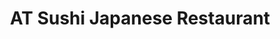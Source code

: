---
layout: place
title: AT Sushi Japanese Restaurant
permalink: /new-york/syracuse/at-sushi-japanese-restaurant.html
stateAbbr: NY
stateName: New York
cityName: Syracuse
seo:
  type: restaurant
  links: https://www.facebook.com/profile.php?id=100089737989989&mibextid=ZbWKwL
place_id: ChIJPTvQgOjz2YkRXF4SvivRfX4
photos:
  - name: >-
      places/ChIJPTvQgOjz2YkRXF4SvivRfX4/photos/AeeoHcI8hzhRg6S3Zu77rBmfWuAHQOFSgSQtEYUogNPRgg8a3Fm9vztXtOMZdr0im1YLDymZ969soFzUiG0YT-IRbFO5UryQn2t_M9Dj4huOv2SqoX0FjQ9YgbbjY-M9MHts1N2z_guz1Kt5yGVOnMuCRDWF47QmB7l49BVA2nM1adSQTM4rFnlpoS3Pf5KU9BgXVPqSb0Q9Ka-s0Sy_c6x7xav8Y8Xf4fZp55owLF0haBxIR9fqcnLWwip8kmrBP-d00cIjQKIZ_mMPZXIz0sNjPkDLZ8eQd2kHBYVc7DEtGw0DRcFNOrp0CKQ3vjvbkPR0BUEG9NPIEj8FDypCjF_5DTI61fecn5xmK9_a2fYC_E6yzACdmrwEdiZHV5IC_q_Tvh6f9QPvRHeceRuUruyEfgSvXIloQyoG5NJ-pDHrO9Q8DWc
    widthPx: 4608
    heightPx: 3456
    authorAttributions:
      - displayName: Ahmet Oncu
        uri: https://maps.google.com/maps/contrib/118079241419890286398
        photoUri: >-
          https://lh3.googleusercontent.com/a-/ALV-UjVbs1K95aNhrIpM5rN3FIPq0muXV2fBkYo826WyCBRFWURfvMEbAg=s100-p-k-no-mo
    flagContentUri: >-
      https://www.google.com/local/imagery/report/?cb_client=maps_api_places.places_api&image_key=!1e10!2sCIHM0ogKEICAgICup-y0-QE&hl=en-US
    googleMapsUri: >-
      https://www.google.com/maps/place//data=!3m4!1e2!3m2!1sCIHM0ogKEICAgICup-y0-QE!2e10!4m2!3m1!1s0x89d9f3e880d03b3d:0x7e7dd12bbe125e5c
  - name: >-
      places/ChIJPTvQgOjz2YkRXF4SvivRfX4/photos/AeeoHcKb4jwUaetvoRtF_Bgg5jKATeSQJ1WXV_YEz8M7ntaAepKj91aobhJI1gmI38h2ZTNTYWXngYisxWNjokTKmorLQ04HqgA2ccCjFSeQEB1s-F42T-z3cHRMUcLDqlDJw9ipQEzKf5q392QGPfub6Qdok0T_GeYiJj0bYK3N7Grx89SIc4fAXSVPQ6fmmUKiquZrnORSE2JC3pQQ-kZdLewAj-YxejjVbvDCrxBDDN_i-_qfuSu8z1mOceOyLxOLiz1kdijWGPrWReQLArGZgyL9UjvYeC3bpalVfASWxDw3GQ
    widthPx: 2000
    heightPx: 1500
    authorAttributions:
      - displayName: AT Sushi Japanese Restaurant
        uri: https://maps.google.com/maps/contrib/116473670353031107955
        photoUri: >-
          https://lh3.googleusercontent.com/a-/ALV-UjWpKWLfZUBUtyEZrtvtstpVCECwKUHxIpoQ3KLL7fek9Y-QDio=s100-p-k-no-mo
    flagContentUri: >-
      https://www.google.com/local/imagery/report/?cb_client=maps_api_places.places_api&image_key=!1e10!2sAF1QipNQiw_sEtyTtJvkm_fGLBKg2TQhq-1hk0tjsVbb&hl=en-US
    googleMapsUri: >-
      https://www.google.com/maps/place//data=!3m4!1e2!3m2!1sAF1QipNQiw_sEtyTtJvkm_fGLBKg2TQhq-1hk0tjsVbb!2e10!4m2!3m1!1s0x89d9f3e880d03b3d:0x7e7dd12bbe125e5c
  - name: >-
      places/ChIJPTvQgOjz2YkRXF4SvivRfX4/photos/AeeoHcIwCecfvVU_-bTJ-KZKJj8XmN-afFxQc-aC9uOKlKTpp2GFSCDJD2wG6PJTPAWOHpLPfLLtO4DsI4IU-xMxhnkG2liSXy6J7OLYBYmyKlxmYSrJiY-RqieGa7A04QTCmKPBr8C0NkSqs4Tw4hW1t4RgWqV4cRPm9_N3FyHL67o4jkKu7ihKc2d9oLl8pZ8uhYlzWnszBet2hSSRl0tZD9BbYBFOcQ0Ti0VagEcJMDfO3rQXOxD7QiIySUnCG_9or3f2Cwnc3rYQJQ6P8i8g5x4sPsgkW653glpq7h113Bh3Fg
    widthPx: 2000
    heightPx: 1500
    authorAttributions:
      - displayName: AT Sushi Japanese Restaurant
        uri: https://maps.google.com/maps/contrib/116473670353031107955
        photoUri: >-
          https://lh3.googleusercontent.com/a-/ALV-UjWpKWLfZUBUtyEZrtvtstpVCECwKUHxIpoQ3KLL7fek9Y-QDio=s100-p-k-no-mo
    flagContentUri: >-
      https://www.google.com/local/imagery/report/?cb_client=maps_api_places.places_api&image_key=!1e10!2sAF1QipMe2tItr7M5-QbX3S9XSFRf0AYpC01mSoHAz-3Q&hl=en-US
    googleMapsUri: >-
      https://www.google.com/maps/place//data=!3m4!1e2!3m2!1sAF1QipMe2tItr7M5-QbX3S9XSFRf0AYpC01mSoHAz-3Q!2e10!4m2!3m1!1s0x89d9f3e880d03b3d:0x7e7dd12bbe125e5c
  - name: >-
      places/ChIJPTvQgOjz2YkRXF4SvivRfX4/photos/AeeoHcK_4WdibCgk0GAV02XxuD2O38lbhkRcMfm2yhzOr4wnLhQc-V6M1HhMyvW3d5CyiyAIw7EBUgLBMuPqCCgcf1xbPl3lTfWd9D-dBJLCd-APFrc-cXLNHLmyfFPChLHWvNSR5JfLv5ZMAkyPk91vYl2sNYC7ZzJ80b8Dh0SC1dihALa9nXc-17NimvCA1rXDNgg61-4TM6fSgbDbzf2hcZwRFusKXD5zKWtmtO4RsNhruFguGD8jfsIH4i2td2TSfzLQHg6W3vf63VRq8jrItM34cPJu1sh00cbQqIcpWnbo8A
    widthPx: 1500
    heightPx: 2000
    authorAttributions:
      - displayName: AT Sushi Japanese Restaurant
        uri: https://maps.google.com/maps/contrib/116473670353031107955
        photoUri: >-
          https://lh3.googleusercontent.com/a-/ALV-UjWpKWLfZUBUtyEZrtvtstpVCECwKUHxIpoQ3KLL7fek9Y-QDio=s100-p-k-no-mo
    flagContentUri: >-
      https://www.google.com/local/imagery/report/?cb_client=maps_api_places.places_api&image_key=!1e10!2sAF1QipN9VVfIBCXmBPf-oqo9WB2FxY4jAhGOiTWIfkXq&hl=en-US
    googleMapsUri: >-
      https://www.google.com/maps/place//data=!3m4!1e2!3m2!1sAF1QipN9VVfIBCXmBPf-oqo9WB2FxY4jAhGOiTWIfkXq!2e10!4m2!3m1!1s0x89d9f3e880d03b3d:0x7e7dd12bbe125e5c
  - name: >-
      places/ChIJPTvQgOjz2YkRXF4SvivRfX4/photos/AeeoHcLGVnq5rSf6ZjF7kgoMyG_kKBWdIZ9lEImoDRgo4s7hEDxJsKgnfHV2aTCCoy-HClIhV7bG9wfHPzSV8bQDxAgKl8dHBvc6XcdKm1hZk7n80xNEnyJljBV-8SRIjeEs7C0hh8tqc3YpVBHMY2BUrwuNi_cFMZ7o_kv1N_09AiAdT8ZGx-JiuVjQLwfbcRWZ8_LXT-WVGxaMk-1h7lgSuse4xlXKwiuUP3JJSC6oc_wFqqvJSi7YFm2eCZqbIudaVOjEhARdtdvdHpMkqZf1yGJVPejpKkJDquZA-aATv7CjwQ
    widthPx: 2000
    heightPx: 1500
    authorAttributions:
      - displayName: AT Sushi Japanese Restaurant
        uri: https://maps.google.com/maps/contrib/116473670353031107955
        photoUri: >-
          https://lh3.googleusercontent.com/a-/ALV-UjWpKWLfZUBUtyEZrtvtstpVCECwKUHxIpoQ3KLL7fek9Y-QDio=s100-p-k-no-mo
    flagContentUri: >-
      https://www.google.com/local/imagery/report/?cb_client=maps_api_places.places_api&image_key=!1e10!2sAF1QipMEvt5wPYzXpYDL7ZpBtnAKvpwpNgj72qlp40OA&hl=en-US
    googleMapsUri: >-
      https://www.google.com/maps/place//data=!3m4!1e2!3m2!1sAF1QipMEvt5wPYzXpYDL7ZpBtnAKvpwpNgj72qlp40OA!2e10!4m2!3m1!1s0x89d9f3e880d03b3d:0x7e7dd12bbe125e5c
  - name: >-
      places/ChIJPTvQgOjz2YkRXF4SvivRfX4/photos/AeeoHcIgga6lGOW57vDH-ZSlK3guZCWeA0_kpTuMxm3WTKH293LbJjTeUaI9_giY9ugIgqhkWD-CGbxyGG6g1VhoVFP7L16ACeewOzm199j9ok1m9dO8N6s4a_Z626-wOCVGjfgO2n6EgKE4NNNpw63VWP1JkdZTMc2rx--t0R0YZowRf3rBxtcmHbFlO3vKOkQjSxaQf0fDdyEkWvzs7NGMmT91QQ331sGRl1B5YCcC30jzN7uasGG4Ith4QYkLsDWFqhfBq14viSmRw8bSkGitbs7-8uFqhuZEmjSOvCippz52luYZUYQRQbhKOhPXfc0ZH1N_o9DIKFW_koIdt0DrFtBYtksSDlGaf302QA9mnS3BOn5VqbTayfpuw2j-JszYgZG0zpclHM3S9FtCT_7CbHGMNu2rBSstudiTEMhfqk9OBdEc
    widthPx: 720
    heightPx: 1028
    authorAttributions:
      - displayName: P Shep
        uri: https://maps.google.com/maps/contrib/109317930042369031269
        photoUri: >-
          https://lh3.googleusercontent.com/a/ACg8ocId7XX0PaiR0eqcNna-SQDcSUbTHkfV5FAeDAl-7VXYFUMQRA=s100-p-k-no-mo
    flagContentUri: >-
      https://www.google.com/local/imagery/report/?cb_client=maps_api_places.places_api&image_key=!1e10!2sCIHM0ogKEICAgIDLzsHOtgE&hl=en-US
    googleMapsUri: >-
      https://www.google.com/maps/place//data=!3m4!1e2!3m2!1sCIHM0ogKEICAgIDLzsHOtgE!2e10!4m2!3m1!1s0x89d9f3e880d03b3d:0x7e7dd12bbe125e5c
  - name: >-
      places/ChIJPTvQgOjz2YkRXF4SvivRfX4/photos/AeeoHcJXFt5ayfvnXNmxKGK3pt04DfM-jin3rcpJ4erjSnSxHgWDBU73m7wI7uWGFZ6Q2OnkW7mmw4lCsTTI0EFBai5gCZZkss2Z-OhZzJazciTKfPllha-pue0DW6GMvcJ2Diic5P6o_lC6lScV-o8zwyB_ER4SHAgUD6s3W7Sk__H8oetCzWkg83db88u4bP-an1ucLBW1ReEU1z_K7QWthB6OdsmNUWlxI5nmQaFMGCJjVUgNWqGbdySulIK1yERxFdUUsLFTihimJhTcigkN_n5dluQp8gMSjn5upkiVmdP4iA
    widthPx: 2000
    heightPx: 2000
    authorAttributions:
      - displayName: AT Sushi Japanese Restaurant
        uri: https://maps.google.com/maps/contrib/116473670353031107955
        photoUri: >-
          https://lh3.googleusercontent.com/a-/ALV-UjWpKWLfZUBUtyEZrtvtstpVCECwKUHxIpoQ3KLL7fek9Y-QDio=s100-p-k-no-mo
    flagContentUri: >-
      https://www.google.com/local/imagery/report/?cb_client=maps_api_places.places_api&image_key=!1e10!2sAF1QipN1VhM6Wno_zZVM_ouRq9Nwe06QVb4hxSSJd3BT&hl=en-US
    googleMapsUri: >-
      https://www.google.com/maps/place//data=!3m4!1e2!3m2!1sAF1QipN1VhM6Wno_zZVM_ouRq9Nwe06QVb4hxSSJd3BT!2e10!4m2!3m1!1s0x89d9f3e880d03b3d:0x7e7dd12bbe125e5c
  - name: >-
      places/ChIJPTvQgOjz2YkRXF4SvivRfX4/photos/AeeoHcJqXAKnlzUd2uYWSFesuDwqDHxAf0iP4fYhnG3TVAVmLoLzfwsWgiwW8RWPtpVsqj3jI23zfMFclatV8t4sY_ErgY0HpOnTM2dNWKheDJCoaJjjyAFqQArN20hWc8D8-g1jltUMPoNi2k5zGq0Gl8P6V8vMxEMIXZTEcE8ore6n8PlmivpyS_LqEmmyxKWxV_OjYj8Bwk50YZCWt-K6ylhRpJlvmzj2_oQkoO8EiAZcP5t9Dj7e8gtl6brV0qAk139QNXlqURX8zvgvuwTF9gIjGV3PfWBmwpLsybMLy_vLB_9PYCBhGZSH819A52oS6dgDWIEDGf8bOf-MQPTBEr1ceGXfh-v5cJCCKCb3IBRnWzwPafbQwaJXG7ZBujmupPqztnu618Y1xzBvIH79nHIAdHiQuJSwfRjt33bCiow3F6Fc
    widthPx: 2252
    heightPx: 2446
    authorAttributions:
      - displayName: Jim Swem
        uri: https://maps.google.com/maps/contrib/114632390265882007299
        photoUri: >-
          https://lh3.googleusercontent.com/a-/ALV-UjV4QJu1jY4RktIlZYIHNY5gQHEnLWjj-5VYrlMVOqln2XDLmnvh=s100-p-k-no-mo
    flagContentUri: >-
      https://www.google.com/local/imagery/report/?cb_client=maps_api_places.places_api&image_key=!1e10!2sCIHM0ogKEICAgICuxeqBvwE&hl=en-US
    googleMapsUri: >-
      https://www.google.com/maps/place//data=!3m4!1e2!3m2!1sCIHM0ogKEICAgICuxeqBvwE!2e10!4m2!3m1!1s0x89d9f3e880d03b3d:0x7e7dd12bbe125e5c
  - name: >-
      places/ChIJPTvQgOjz2YkRXF4SvivRfX4/photos/AeeoHcKzqR5BRAd-IfaDmhyMOdDA8bFb8088Gq9dusIlDToOKM5t3gjUkt7v8G41hIGKPCHVsBvfKSf5xL7Rrw3Y5JjAZ2OIIbAoBPdbvorjh76KfoyW82e8FcZTK02nV9ZR6W3Q7upfK8nBNXgfI7fDed7UAHaBkI2dQGCUhdqs9pRFlT9JKuQCjGRud4se8cnXxcvV-sZhcKfm5oA2FKPPaLS2RKAFKyO9F8hH-tyY5qW0oJbldpCQNihDgf1iRVPCgxSGWHdTl9a1sb6cCcziflC29DjR1flklT9nAcQ2h9ClTA
    widthPx: 940
    heightPx: 788
    authorAttributions:
      - displayName: AT Sushi Japanese Restaurant
        uri: https://maps.google.com/maps/contrib/116473670353031107955
        photoUri: >-
          https://lh3.googleusercontent.com/a-/ALV-UjWpKWLfZUBUtyEZrtvtstpVCECwKUHxIpoQ3KLL7fek9Y-QDio=s100-p-k-no-mo
    flagContentUri: >-
      https://www.google.com/local/imagery/report/?cb_client=maps_api_places.places_api&image_key=!1e10!2sAF1QipN_UXfBh50hy8lMmls5VlN-ltt8sYl_1eSWtJtR&hl=en-US
    googleMapsUri: >-
      https://www.google.com/maps/place//data=!3m4!1e2!3m2!1sAF1QipN_UXfBh50hy8lMmls5VlN-ltt8sYl_1eSWtJtR!2e10!4m2!3m1!1s0x89d9f3e880d03b3d:0x7e7dd12bbe125e5c
  - name: >-
      places/ChIJPTvQgOjz2YkRXF4SvivRfX4/photos/AeeoHcJAcQdFjzwxM9fgTpNtqctYKO9mo0TJSWlZmbCUOVfaFUmmcPAw75muOT4UWOLMeGaYgwQuV412JWSv1pMc6UnvxF-7IKQKKuCt_rEOcZIyZceDmv9HOV1alBenmAtffi7aR0lQ9R4afHk8x_gZefVJGivEKqXHTmb4ZSoBCOjUUcSCY60VKb75h9KRi-u3G_rQSW8P7QH0AMEAe3p0oxDeLo3KrHx2XF5SaD82UYK8Rz_tlOlGdgp4QF9Wte8UUwtZp350mjNRMyJ_jOAP6vXsRQNCv5XWgXwgFxWoChb1xw81PHYVLToMRTqhxnaF1VDDnasWlasAix9ZYgqK0yF19bNJ-J0J9GXR8bLycySUJlgvzJ2DW3wB4v5BCe2GF9C3lh5-7UhVrOCAOV-0iRcmRsHL64QElkHcx0dGvDeZM__P
    widthPx: 2250
    heightPx: 4000
    authorAttributions:
      - displayName: Elda Medina
        uri: https://maps.google.com/maps/contrib/109712446103835709980
        photoUri: >-
          https://lh3.googleusercontent.com/a-/ALV-UjVggPPsht1cwkgqNvpCQAcanfDGFuUZNIRXi7E9pAtSC6PZ1tqmoQ=s100-p-k-no-mo
    flagContentUri: >-
      https://www.google.com/local/imagery/report/?cb_client=maps_api_places.places_api&image_key=!1e10!2sCIHM0ogKEICAgICxpI3UmQE&hl=en-US
    googleMapsUri: >-
      https://www.google.com/maps/place//data=!3m4!1e2!3m2!1sCIHM0ogKEICAgICxpI3UmQE!2e10!4m2!3m1!1s0x89d9f3e880d03b3d:0x7e7dd12bbe125e5c
address: 3010 Erie Blvd E, Syracuse, NY 13224, USA
street: 3010 Erie Blvd E
city: Syracuse
state: NY
zip: '13224'
country: USA
neighborhood: Eastside
latitude: '43.055150'
longitude: '-76.085729'
accessibility_options:
  wheelchairAccessibleParking: true
  wheelchairAccessibleEntrance: true
  wheelchairAccessibleRestroom: true
  wheelchairAccessibleSeating: true
business_status: OPERATIONAL
name: AT Sushi Japanese Restaurant
google_maps_links:
  directionsUri: >-
    https://www.google.com/maps/dir//''/data=!4m7!4m6!1m1!4e2!1m2!1m1!1s0x89d9f3e880d03b3d:0x7e7dd12bbe125e5c!3e0
  placeUri: https://maps.google.com/?cid=9114671206670425692
  writeAReviewUri: >-
    https://www.google.com/maps/place//data=!4m3!3m2!1s0x89d9f3e880d03b3d:0x7e7dd12bbe125e5c!12e1
  reviewsUri: >-
    https://www.google.com/maps/place//data=!4m4!3m3!1s0x89d9f3e880d03b3d:0x7e7dd12bbe125e5c!9m1!1b1
  photosUri: >-
    https://www.google.com/maps/place//data=!4m3!3m2!1s0x89d9f3e880d03b3d:0x7e7dd12bbe125e5c!10e5
primary_type: Sushi Restaurant
opening_hours:
  regular: null
  current: null
secondary_opening_hours:
  regular:
    weekdayDescriptions: null
    type: null
  current:
    weekdayDescriptions: null
    type: null
phone: (315) 299-8688
price_level: null
price_range: $10 &ndash; $20
rating: '4.5'
rating_count: 0
website: https://www.facebook.com/profile.php?id=100089737989989&mibextid=ZbWKwL
description: >-
  Discover AT Sushi in Syracuse, NY$$$AT Sushi Japanese Restaurant in Syracuse,
  NY, stands out as a welcoming spot for sushi enthusiasts seeking fresh and
  flavorful options in a casual setting. This eatery boasts an extensive
  selection of sushi rolls, bento boxes, and poke bowls, making it a go-to
  choice for satisfying lunch or dinner cravings among the best sushi
  restaurants nearby. With thoughtful accessibility features like
  wheelchair-friendly parking and seating, it's designed to accommodate everyone
  looking for a comfortable meal. The menu emphasizes variety and affordability,
  perfect for those exploring top-rated Japanese places in the area. Whether
  you're in the mood for inventive rolls or simple classics, this spot delivers
  a relaxed vibe that keeps diners coming back for more.
generative_summary: >-
  Discover AT Sushi in Syracuse, NY$$$AT Sushi Japanese Restaurant in Syracuse,
  NY, stands out as a welcoming spot for sushi enthusiasts seeking fresh and
  flavorful options in a casual setting. This eatery boasts an extensive
  selection of sushi rolls, bento boxes, and poke bowls, making it a go-to
  choice for satisfying lunch or dinner cravings among the best sushi
  restaurants nearby. With thoughtful accessibility features like
  wheelchair-friendly parking and seating, it's designed to accommodate everyone
  looking for a comfortable meal. The menu emphasizes variety and affordability,
  perfect for those exploring top-rated Japanese places in the area. Whether
  you're in the mood for inventive rolls or simple classics, this spot delivers
  a relaxed vibe that keeps diners coming back for more.
generative_disclosure: Summarized by AI using the Grok-3-Mini model.
reviews:
  - name: >-
      places/ChIJPTvQgOjz2YkRXF4SvivRfX4/reviews/ChdDSUhNMG9nS0VJQ0FnSURmZ3NyQTJRRRAB
    relativePublishTimeDescription: 3 months ago
    rating: 5
    text:
      text: >-
        Some top notch food at a price you absolutely can't beat. Everyone is
        very friendly and it's one of my favorite places to go in town.


        Also, the sushi chef was playing some good tunes and it's refreshing to
        see somebody genuinely enjoying what they do like that.
      languageCode: en
    originalText:
      text: >-
        Some top notch food at a price you absolutely can't beat. Everyone is
        very friendly and it's one of my favorite places to go in town.


        Also, the sushi chef was playing some good tunes and it's refreshing to
        see somebody genuinely enjoying what they do like that.
      languageCode: en
    authorAttribution:
      displayName: Matt Mounce
      uri: https://www.google.com/maps/contrib/100031271350416805585/reviews
      photoUri: >-
        https://lh3.googleusercontent.com/a/ACg8ocLEoF3Mfke2Nb9wLNJHPljzf6P5acQyoMNPIRLi5awlshd5CA=s128-c0x00000000-cc-rp-mo
    publishTime: '2025-01-04T22:04:32.041165Z'
    flagContentUri: >-
      https://www.google.com/local/review/rap/report?postId=ChdDSUhNMG9nS0VJQ0FnSURmZ3NyQTJRRRAB&d=17924085&t=1
    googleMapsUri: >-
      https://www.google.com/maps/reviews/data=!4m6!14m5!1m4!2m3!1sChdDSUhNMG9nS0VJQ0FnSURmZ3NyQTJRRRAB!2m1!1s0x89d9f3e880d03b3d:0x7e7dd12bbe125e5c
  - name: >-
      places/ChIJPTvQgOjz2YkRXF4SvivRfX4/reviews/ChZDSUhNMG9nS0VJQ0FnSURoanFUTGJBEAE
    relativePublishTimeDescription: 2 years ago
    rating: 5
    text:
      text: >-
        Glad new owners/management have taken over since before the new year.
        Great quality sushi, friendly and responsive staff. Been there more than
        a dozen times, same freshness in every order. I helped them make a tip
        jar for the sushi chefs, so make sure you tip them on the way out. They
        deserve it.
      languageCode: en
    originalText:
      text: >-
        Glad new owners/management have taken over since before the new year.
        Great quality sushi, friendly and responsive staff. Been there more than
        a dozen times, same freshness in every order. I helped them make a tip
        jar for the sushi chefs, so make sure you tip them on the way out. They
        deserve it.
      languageCode: en
    authorAttribution:
      displayName: Dan Burns
      uri: https://www.google.com/maps/contrib/109378706647146252900/reviews
      photoUri: >-
        https://lh3.googleusercontent.com/a-/ALV-UjV97AeLgNqRKB_nCDeewZ4DTWsb20eyMQ-WqQxpeKPHUS1JdJlu=s128-c0x00000000-cc-rp-mo-ba3
    publishTime: '2023-03-08T17:26:59.358814Z'
    flagContentUri: >-
      https://www.google.com/local/review/rap/report?postId=ChZDSUhNMG9nS0VJQ0FnSURoanFUTGJBEAE&d=17924085&t=1
    googleMapsUri: >-
      https://www.google.com/maps/reviews/data=!4m6!14m5!1m4!2m3!1sChZDSUhNMG9nS0VJQ0FnSURoanFUTGJBEAE!2m1!1s0x89d9f3e880d03b3d:0x7e7dd12bbe125e5c
  - name: >-
      places/ChIJPTvQgOjz2YkRXF4SvivRfX4/reviews/ChZDSUhNMG9nS0VJQ0FnSUNMOGYzOWVREAE
    relativePublishTimeDescription: 9 months ago
    rating: 5
    text:
      text: >-
        Incredibly nice owner whose kindness alone will make you return. $33 for
        3 specialty rolls—I’m not sure anywhere else in Syracuse can beat that.
        If you’re a student on main campus, don’t settle for unclean and
        mediocre quality like Oishi, where the entire place smells like a sewer,
        or overpriced, medium-quality sushi from Bleu Monkey. I’ll encourage all
        my friends to dine here from now on whenever we’re craving sushi.
      languageCode: en
    originalText:
      text: >-
        Incredibly nice owner whose kindness alone will make you return. $33 for
        3 specialty rolls—I’m not sure anywhere else in Syracuse can beat that.
        If you’re a student on main campus, don’t settle for unclean and
        mediocre quality like Oishi, where the entire place smells like a sewer,
        or overpriced, medium-quality sushi from Bleu Monkey. I’ll encourage all
        my friends to dine here from now on whenever we’re craving sushi.
      languageCode: en
    authorAttribution:
      displayName: Anthony Abrew
      uri: https://www.google.com/maps/contrib/101919770213703077704/reviews
      photoUri: >-
        https://lh3.googleusercontent.com/a-/ALV-UjX9hRsJiMglNrcfGsvzrUleYWlJvAANV1eYDVNQzoBWlJ6z1nZb=s128-c0x00000000-cc-rp-mo
    publishTime: '2024-06-20T14:18:54.887638Z'
    flagContentUri: >-
      https://www.google.com/local/review/rap/report?postId=ChZDSUhNMG9nS0VJQ0FnSUNMOGYzOWVREAE&d=17924085&t=1
    googleMapsUri: >-
      https://www.google.com/maps/reviews/data=!4m6!14m5!1m4!2m3!1sChZDSUhNMG9nS0VJQ0FnSUNMOGYzOWVREAE!2m1!1s0x89d9f3e880d03b3d:0x7e7dd12bbe125e5c
  - name: >-
      places/ChIJPTvQgOjz2YkRXF4SvivRfX4/reviews/ChZDSUhNMG9nS0VJQ0FnSURxbHJfZmZnEAE
    relativePublishTimeDescription: 3 years ago
    rating: 5
    text:
      text: >-
        Okay, First Things You Need Know Before Going: 1.) You don't need wait
        for them to seat you its a seat yourself place which I Loved. 2.) Empty
        Which is also nice but not because of any reason usually with places
        that be the case but not with them. People just Grub-hub and Door Dash
        Uber eats Here as well thats why. 3.) Thats also Nice they offer all
        three order apps. 4.) People are quiet and Very nice Who work their. 5.)
        They give you the Menu right away ask what you want to drink. 6.) They
        are slow but not in a bad way they have a lot of orders so defiantly
        make sure you have time when going unless you order to go is fast. 7.)
        Was talking owner they are Farley new thats why do not know about them
        he said 4 months and he was really nice guy. 8.) They are trying get the
        hang of it because it is family owned 3 people but Idc because their
        amazing and put their heart into the food. 9.) Patients is a Virtue but
        so worth it the Food My mom Got a Poke Bowl amazing she said and Also me
        Sushi. 10.) TOP RATED SUSHI PLACE IN CNY/ SYRACUSE FOR ME I HAVE GONE
        EVERY PLACE WHO WAS SO CALLED GOOD AND THEY WEREN'T EVEN THE EXPENSIVE
        ONES. So THIS PLACE IS #1 RATED SUSHI AND THEY OFFER SUSHI NO ONE ELSE
        OFFERS ANYMORE EEL , WHITE TUNA AND SO MANY AND THEY ALSO HAVE THE RAW
        MEAT OPTIONS AND COOKED THEIR IS SO MANY KINDS YOU CANT TRY THEM ALL. As
        you can see I bought variety just try and have sushi for two days but
        was so worth it. I AM also a WEGMAN SHOPPER NOT FOR EVERYTHING BUT IM
        EVEN TELLING MY FAMILY YOU WANT SUSHI THATS ACTUALLY FRESH AND NOT SURE
        WHAT TO GET GO HERE. Cause I received all this plus a pot of hot green
        tea. Also a SOFT SHELL CRAB FRIED APP TO GO First time trying soft-shell
        crab amazing and the sauce Fire🔥🔥🔥🌹” Very Affordable and their
        Fairly prices cheapest sushi in town. Hope they stay in business Ill be
        coming back !! Also have ramen bowls exc. Many to offer for other people
        as well. BE KIND THEIR NEW AND IM TELLING YOU SO WORTH IT. My mom was
        even shocked how cheap’ I tipped but they don’t pressure you which is
        nice and on receipt they do not care how much’ So very nice I tip well
        when people are nice. Service was Top Notch they don’t  talk much but
        who cares was awesome place. Can say is very clean also may not be the
        nicest for decorations or smooth looks but still clean and sorry tell
        you people but sometimes those are the best places! I grew up in the
        city so understand the best food comes from the ghetto’ But they are in
        a decent area very nice on the blvd. So not in the ghetto It was just a
        saying Im using cause sometimes people are ignorant. You don't like this
        place something wrong with you cause they are the best!!!
      languageCode: en
    originalText:
      text: >-
        Okay, First Things You Need Know Before Going: 1.) You don't need wait
        for them to seat you its a seat yourself place which I Loved. 2.) Empty
        Which is also nice but not because of any reason usually with places
        that be the case but not with them. People just Grub-hub and Door Dash
        Uber eats Here as well thats why. 3.) Thats also Nice they offer all
        three order apps. 4.) People are quiet and Very nice Who work their. 5.)
        They give you the Menu right away ask what you want to drink. 6.) They
        are slow but not in a bad way they have a lot of orders so defiantly
        make sure you have time when going unless you order to go is fast. 7.)
        Was talking owner they are Farley new thats why do not know about them
        he said 4 months and he was really nice guy. 8.) They are trying get the
        hang of it because it is family owned 3 people but Idc because their
        amazing and put their heart into the food. 9.) Patients is a Virtue but
        so worth it the Food My mom Got a Poke Bowl amazing she said and Also me
        Sushi. 10.) TOP RATED SUSHI PLACE IN CNY/ SYRACUSE FOR ME I HAVE GONE
        EVERY PLACE WHO WAS SO CALLED GOOD AND THEY WEREN'T EVEN THE EXPENSIVE
        ONES. So THIS PLACE IS #1 RATED SUSHI AND THEY OFFER SUSHI NO ONE ELSE
        OFFERS ANYMORE EEL , WHITE TUNA AND SO MANY AND THEY ALSO HAVE THE RAW
        MEAT OPTIONS AND COOKED THEIR IS SO MANY KINDS YOU CANT TRY THEM ALL. As
        you can see I bought variety just try and have sushi for two days but
        was so worth it. I AM also a WEGMAN SHOPPER NOT FOR EVERYTHING BUT IM
        EVEN TELLING MY FAMILY YOU WANT SUSHI THATS ACTUALLY FRESH AND NOT SURE
        WHAT TO GET GO HERE. Cause I received all this plus a pot of hot green
        tea. Also a SOFT SHELL CRAB FRIED APP TO GO First time trying soft-shell
        crab amazing and the sauce Fire🔥🔥🔥🌹” Very Affordable and their
        Fairly prices cheapest sushi in town. Hope they stay in business Ill be
        coming back !! Also have ramen bowls exc. Many to offer for other people
        as well. BE KIND THEIR NEW AND IM TELLING YOU SO WORTH IT. My mom was
        even shocked how cheap’ I tipped but they don’t pressure you which is
        nice and on receipt they do not care how much’ So very nice I tip well
        when people are nice. Service was Top Notch they don’t  talk much but
        who cares was awesome place. Can say is very clean also may not be the
        nicest for decorations or smooth looks but still clean and sorry tell
        you people but sometimes those are the best places! I grew up in the
        city so understand the best food comes from the ghetto’ But they are in
        a decent area very nice on the blvd. So not in the ghetto It was just a
        saying Im using cause sometimes people are ignorant. You don't like this
        place something wrong with you cause they are the best!!!
      languageCode: en
    authorAttribution:
      displayName: Krystal Thompson
      uri: https://www.google.com/maps/contrib/108280517513410352524/reviews
      photoUri: >-
        https://lh3.googleusercontent.com/a/ACg8ocJ1URbAXJuZZg-zCWVl_oEGqLw0zAyMxwrAX2H00PpNOszGYg=s128-c0x00000000-cc-rp-mo
    publishTime: '2021-07-07T19:10:05.261768Z'
    flagContentUri: >-
      https://www.google.com/local/review/rap/report?postId=ChZDSUhNMG9nS0VJQ0FnSURxbHJfZmZnEAE&d=17924085&t=1
    googleMapsUri: >-
      https://www.google.com/maps/reviews/data=!4m6!14m5!1m4!2m3!1sChZDSUhNMG9nS0VJQ0FnSURxbHJfZmZnEAE!2m1!1s0x89d9f3e880d03b3d:0x7e7dd12bbe125e5c
  - name: >-
      places/ChIJPTvQgOjz2YkRXF4SvivRfX4/reviews/ChdDSUhNMG9nS0VJQ0FnSUR1eXNpOTBRRRAB
    relativePublishTimeDescription: 2 years ago
    rating: 5
    text:
      text: >-
        I’ve had Sushi House multiple times and it never disappoints - whether
        it’s dine in or take out. The staff is incredible & the sushi is just
        absolutely divine. Highly recommend!
      languageCode: en
    originalText:
      text: >-
        I’ve had Sushi House multiple times and it never disappoints - whether
        it’s dine in or take out. The staff is incredible & the sushi is just
        absolutely divine. Highly recommend!
      languageCode: en
    authorAttribution:
      displayName: Merima Omerovic
      uri: https://www.google.com/maps/contrib/114457479814858409872/reviews
      photoUri: >-
        https://lh3.googleusercontent.com/a-/ALV-UjXdWH8_F3kjT5qXOA8fBaD8ZLgbp-XFU0Crk6WG8L-9rbcgSF7A_Q=s128-c0x00000000-cc-rp-mo
    publishTime: '2022-08-18T00:32:08.273644Z'
    flagContentUri: >-
      https://www.google.com/local/review/rap/report?postId=ChdDSUhNMG9nS0VJQ0FnSUR1eXNpOTBRRRAB&d=17924085&t=1
    googleMapsUri: >-
      https://www.google.com/maps/reviews/data=!4m6!14m5!1m4!2m3!1sChdDSUhNMG9nS0VJQ0FnSUR1eXNpOTBRRRAB!2m1!1s0x89d9f3e880d03b3d:0x7e7dd12bbe125e5c
review_summary: >-
  What Customers Are Buzzing About$$$Folks who've tried this sushi spot often
  rave about the consistently fresh and high-quality dishes that offer great
  value without breaking the bank, making it a solid pick for anyone hunting for
  affordable eats. Many highlight the friendly service and welcoming atmosphere
  that enhance the overall experience, whether you're grabbing takeout or dining
  in. Reviewers frequently mention the variety of options, like unique rolls and
  poke bowls, as standout features that keep meals exciting and satisfying.
  While some note that wait times can vary due to popular demand, the end result
  is always worth it, with plenty of praise for the spot's reliability as one of
  the top sushi choices around. All in all, it's a go-to for casual diners who
  appreciate tasty, well-prepared meals in a laid-back environment.
review_disclosure: Summarized by AI using the Grok-3-Mini model.
parking_options:
  freeParkingLot: true
  freeStreetParking: true
  valetParking: false
payment_options:
  acceptsCreditCards: true
  acceptsDebitCards: true
  acceptsCashOnly: false
  acceptsNfc: true
allow_dogs: null
curbside_pickup: false
delivery: true
dine_in: true
good_for_children: true
good_for_groups: null
good_for_sports: false
live_music: false
menu_for_children: true
outdoor_seating: false
reservable: true
restroom: true
serves_beer: null
serves_breakfast: null
serves_brunch: false
serves_cocktails: null
serves_coffee: null
serves_dinner: true
serves_dessert: true
serves_lunch: true
serves_vegetarian_food: true
serves_wine: null
takeout: true
update_category: pro
places_description: null

---